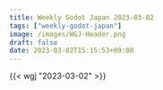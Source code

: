 ```yaml
---
title: Weekly Godot Japan 2023-03-02
tags: ["weekly-godot-japan"]
image: /images/WGJ-Header.png
draft: false
date: 2023-03-02T15:15:53+09:00
---
```


{{< wgj "2023-03-02" >}}
